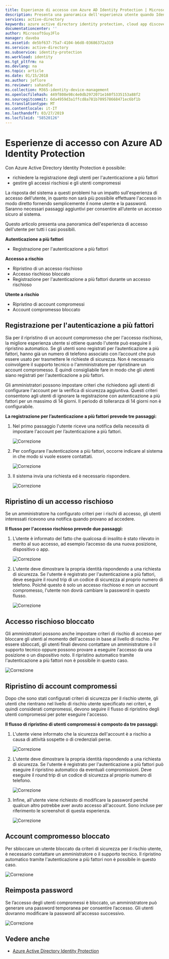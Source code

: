 ```yaml
---
title: Esperienze di accesso con Azure AD Identity Protection | Microsoft Docs
description: Presenta una panoramica dell'esperienza utente quando Identity Protection ha mitigato o risolto la situazione di rischio di un utente o quando l'autenticazione a più fattori è richiesta da una policy.
services: active-directory
keywords: azure active directory identity protection, cloud app discovery, gestione applicazioni, sicurezza, rischio, livello di rischio, vulnerabilità, criteri di sicurezza
documentationcenter: ''
author: MicrosoftGuyJFlo
manager: daveba
ms.assetid: de5bf637-75a7-4104-b6d8-03686372a319
ms.service: active-directory
ms.subservice: identity-protection
ms.workload: identity
ms.tgt_pltfrm: na
ms.devlang: na
ms.topic: article
ms.date: 01/15/2018
ms.author: joflore
ms.reviewer: sahandle
ms.collection: M365-identity-device-management
ms.openlocfilehash: 449f808e98c4e0db2972071e160f5335153a88f2
ms.sourcegitcommit: 6da4959d3a1ffcd8a781b709578668471ec6bf1b
ms.translationtype: MT
ms.contentlocale: it-IT
ms.lasthandoff: 03/27/2019
ms.locfileid: "58520126"
---
```

# <a name="sign-in-experiences-with-azure-ad-identity-protection"></a>Esperienze di accesso con Azure AD Identity Protection
Con Azure Active Directory Identity Protection è possibile:

* richiedere la registrazione degli utenti per l'autenticazione a più fattori
* gestire gli accessi rischiosi e gli utenti compromessi

La risposta del sistema a questi problemi ha un impatto sull'esperienza di accesso dell'utente, in quanto non sarà più possibile effettuare l'accesso in modo diretto fornendo semplicemente il nome utente e la password. Saranno necessari passaggi aggiuntivi per consentire all’utente un accesso sicuro al sistema.

Questo articolo presenta una panoramica dell'esperienza di accesso dell'utente per tutti i casi possibili.

**Autenticazione a più fattori**

* Registrazione per l'autenticazione a più fattori

**Accesso a rischio**

* Ripristino di un accesso rischioso
* Accesso rischioso bloccato
* Registrazione per l'autenticazione a più fattori durante un accesso rischioso

**Utente a rischio**

* Ripristino di account compromessi
* Account compromesso bloccato

## <a name="multi-factor-authentication-registration"></a>Registrazione per l'autenticazione a più fattori
Sia per il ripristino di un account compromesso che per l'accesso rischioso, la migliore esperienza utente si ottiene quando l'utente può eseguire il ripristino automatico. Se gli utenti sono registrati per l’autenticazione a più fattori, hanno già un numero di telefono associato con l’account che può essere usato per trasmettere le richieste di sicurezza. Non è necessario coinvolgere il supporto tecnico o l'amministratore per ripristinare un account compromesso. È quindi consigliabile fare in modo che gli utenti siano registrati per l'autenticazione a più fattori. 

Gli amministratori possono impostare criteri che richiedono agli utenti di configurare l'account per la verifica di sicurezza aggiuntiva. Questi criteri consentono agli utenti di ignorare la registrazione con autenticazione a più fattori per un massimo di 14 giorni. Il periodo di tolleranza di 14 giorni non è configurabile.

**La registrazione per l’autenticazione a più fattori prevede tre passaggi:**

1. Nel primo passaggio l'utente riceve una notifica della necessità di impostare l'account per l’autenticazione a più fattori. 
   
    ![Correzione](./media/flows/140.png "Correzione")
2. Per configurare l'autenticazione a più fattori, occorre indicare al sistema in che modo si vuole essere contattati.
   
    ![Correzione](./media/flows/141.png "Correzione")
3. Il sistema invia una richiesta ed è necessario rispondere.
   
    ![Correzione](./media/flows/142.png "Correzione")

## <a name="risky-sign-in-recovery"></a>Ripristino di un accesso rischioso
Se un amministratore ha configurato criteri per i rischi di accesso, gli utenti interessati ricevono una notifica quando provano ad accedere. 

**Il flusso per l'accesso rischioso prevede due passaggi:** 

1. L’utente è informato del fatto che qualcosa di insolito è stato rilevato in merito al suo accesso, ad esempio l’accesso da una nuova posizione, dispositivo o app. 
   
    ![Correzione](./media/flows/120.png "Correzione")
2. L'utente deve dimostrare la propria identità rispondendo a una richiesta di sicurezza. Se l'utente è registrato per l'autenticazione a più fattori, deve eseguire il round trip di un codice di sicurezza al proprio numero di telefono. Poiché questo è solo un accesso rischioso e non un account compromesso, l'utente non dovrà cambiare la password in questo flusso. 
   
    ![Correzione](./media/flows/121.png "Correzione")

## <a name="risky-sign-in-blocked"></a>Accesso rischioso bloccato
Gli amministratori possono anche impostare criteri di rischio di accesso per bloccare gli utenti al momento dell'accesso in base al livello di rischio. Per essere sbloccati, gli utenti finali devono contattare un amministratore o il supporto tecnico oppure possono provare a eseguire l'accesso da una posizione o un dispositivo noto. Il ripristino automatico tramite l'autenticazione a più fattori non è possibile in questo caso.

![Correzione](./media/flows/200.png "Correzione")

## <a name="compromised-account-recovery"></a>Ripristino di account compromessi
Dopo che sono stati configurati criteri di sicurezza per il rischio utente, gli utenti che rientrano nel livello di rischio utente specificato nei criteri, e quindi considerati compromessi, devono seguire il flusso di ripristino degli utenti compromessi per poter eseguire l'accesso. 

**Il flusso di ripristino di utenti compromessi è composto da tre passaggi:**

1. L'utente viene informato che la sicurezza dell'account è a rischio a causa di attività sospette o di credenziali perse.
   
    ![Correzione](./media/flows/101.png "Correzione")
2. L'utente deve dimostrare la propria identità rispondendo a una richiesta di sicurezza. Se l'utente è registrato per l'autenticazione a più fattori può eseguire il ripristino automatico da eventuali compromissioni. Deve eseguire il round trip di un codice di sicurezza al proprio numero di telefono. 
   
   ![Correzione](./media/flows/110.png "Correzione")
3. Infine, all'utente viene richiesto di modificare la password perché qualcun altro potrebbe aver avuto accesso all'account. 
   Sono incluse per riferimento le screenshot di questa esperienza.
   
   ![Correzione](./media/flows/111.png "Correzione")

## <a name="compromised-account-blocked"></a>Account compromesso bloccato
Per sbloccare un utente bloccato da criteri di sicurezza per il rischio utente, è necessario contattare un amministratore o il supporto tecnico. Il ripristino automatico tramite l'autenticazione a più fattori non è possibile in questo caso.

![Correzione](./media/flows/104.png "Correzione")

## <a name="reset-password"></a>Reimposta password
Se l’accesso degli utenti compromessi è bloccato, un amministratore può generare una password temporanea per consentire l’accesso. Gli utenti dovranno modificare la password all'accesso successivo.

![Correzione](./media/flows/160.png "Correzione")

## <a name="see-also"></a>Vedere anche 
* [Azure Active Directory Identity Protection](../active-directory-identityprotection.md) 


